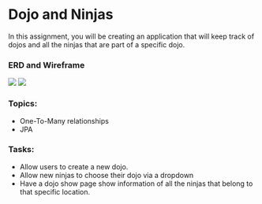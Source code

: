 <h1>Dojo and Ninjas</h1>

<p>In this assignment, you will be creating an application that will keep track of dojos and all the ninjas that are part of a specific dojo.</p>

<h3>ERD and Wireframe</h3>

<img src="https://github.com/alirabah93/Coding-Dojo/blob/master/java/withSpring/DojoAndNinjas/screenshots/pic1.jpg"/>

<img src="https://github.com/alirabah93/Coding-Dojo/blob/master/java/withSpring/DojoAndNinjas/screenshots/pic2.jpg"/>

<h3>Topics:</h3>
<ul>
    <li>One-To-Many relationships</li>
    <li>JPA</li>
</ul>

<h3>Tasks:</h3>
<ul>
    <li>Allow users to create a new dojo.</li>
    <li>Allow new ninjas to choose their dojo via a dropdown</li>
    <li>Have a dojo show page show information of all the ninjas that belong to that specific location.</li>
</ul>
